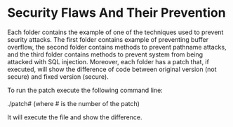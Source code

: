 # Security Flaws And Their Prevention

Each folder contains the example of one of the techniques used to prevent seurity attacks. The first folder contains example of preventing buffer overflow, the second folder contains methods to prevent pathname attacks, and the third folder contains methods to prevent system from being attacked with SQL injection. Moreover, each folder has a patch that, if executed, will show the difference of code between original version (not secure) and fixed version (secure). 

To run the patch execute the following command line:

./patch# (where # is the number of the patch) 

It will execute the file and show the difference. 
